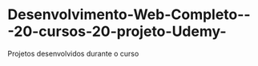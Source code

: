 # Desenvolvimento-Web-Completo---20-cursos-20-projeto-Udemy-
Projetos desenvolvidos durante o curso
